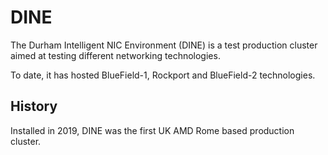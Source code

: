 # DINE

The Durham Intelligent NIC Environment (DINE) is a test production cluster aimed at testing different networking technologies.

To date, it has hosted BlueField-1, Rockport and BlueField-2 technologies.

## History

Installed in 2019, DINE was the first UK AMD Rome based production cluster.
